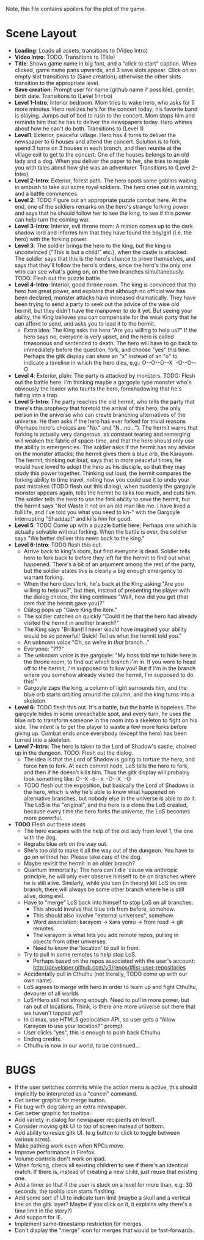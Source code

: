 Note, this file contains spoilers for the plot of the game.

Scene Layout
============

* **Loading**: Loads all assets, transitions to (Video Intro)
* **Video Intro**: TODO. Transitions to (Title)
* **Title**: Shows game name in big font, and a "click to start" caption. When clicked, game name pans upwards, and 3 save slots appear. Click on an empty slot transitions to (Save creation); otherwise the other slots transition to the appropriate level.
* **Save creation**: Prompt user for name (github name if possible), gender, birth date. Transitions to (Level 1-Intro)
* **Level 1-Intro**: Interior bedroom. Mom tries to wake hero, who asks for 5 more minutes. Hero realizes he's for the concert today; his favorite band is playing. Jumps out of bed to rush to the concert. Mom stops him and reminds him that he has to deliver the newspapers today. Hero whines about how he can't do both. Transitions to (Level 1)
* **Level1**: Exterior, peaceful village. Hero has 4 turns to deliver the newspaper to 6 houses and attend the concert. Solution is to fork, spend 3 turns on 3 houses in each branch, and then reunite at the village exit to get to the concert. One of the houses belongs to an old lady and a dog. When you deliver the paper to her, she tries to regale you with tales about how she was an adventurer. Transitions to (Level 2-Intro)
* **Level 2-Intro**: Exterior, forest path. The hero spots some goblins waiting in ambush to take out some royal soldiers. The hero cries out in warning, and a battle commences.
* **Level 2**: TODO Figure out an appropriate puzzle combat here. At the end, one of the soldiers remarks on the hero's strange forking power and says that he should follow her to see the king, to see if this power can help turn the coming war.
* **Level 3-Intro**: Interior, evil throne room: A minion comes up to the dark shadow lord and informs him that they have found the boy/girl (i.e. the hero) with the forking power.
* **Level 3**: The soldier brings the hero to the king, but the king is unconvinced ("This is but a child!" etc.), when the castle is attacked. The soldier says that this is the hero's chance to prove themselves, and says that they'll follow the hero's orders, since the hero's the only one who can see what's going on, on the two branches simultaneously. TODO: Flesh out the puzzle battle.
* **Level 4-Intro**: Interior, good throne room. The king is convinced that the hero has great power, and explains that although no official war has been declared, monster attacks have increased dramatically. They have been trying to send a party to seek out the advice of the wise old hermit, but they didn't have the manpower to do it yet. But seeing your ability, the King believes you can compensate for the weak party that he can afford to send, and asks you to lead it to the hermit.
  * Extra idea: The King asks the hero "Are you willing to help us?" If the hero says no, everyone is very upset, and the hero is called treasonous and sentenced to death. The hero will have to go back to immediately before the question, fork, and choose "yes" this time. Perhaps the gitk display can show an "x" instead of an "o" to indicate a timeline in which the hero dies, e.g.:
        O--O--O--X
               `-O--O--O
* **Level 4**: Exterior, plain: The party is attacked by monsters. TODO: Flesh out the battle here. I'm thinking maybe a gargoyle type monster who's obviously the leader who taunts the hero, foreshadowing that he's falling into a trap.
* **Level 5-Intro**: The party reaches the old hermit, who tells the party that there's this prophecy that foretold the arrival of this hero, the only person in the universe who can create branching alternatives of the universe. He then asks if the hero has ever forked for trivial reasons (Perhaps hero's choices are "No." and "N...no..."). The hermit warns that forking is actually very dangerous, as constant tearing and remerging will weaken the fabric of space-time, and that the hero should only use the ability in emergencies. The soldier asks if the hermit has any advice on the monster attacks; the hermit gives them a blue orb, the Karayom. The hermit, thinking out loud, says that in more peaceful times, he would have loved to adopt the hero as his disciple, so that they may study this power together. Thinking out loud, the hermit compares the forking ability to time travel, noting how you could use it to undo your past mistakes (TODO flesh out this dialog), when suddenly the gargoyle monster appears again, tells the hermit he talks too much, and cuts him. The soldier tells the hero to use the fork ability to save the hermit, but the hermit says "No! Waste it not on an old man like me. I have lived a full life, and I've told you what you need to kn-" with the Gargoyle interrupting "Shaddap!" and kills him for good.
* **Level 5**: TODO Come up with a puzzle battle here; Perhaps one which is actually solvable without forking. When the battle is over, the soldier says "We better deliver this news back to the king."
* **Level 6-Intro**: TODO flesh this out.
  * Arrive back to king's room, but find everyone is dead. Soldier tells hero to fork back to before they left for the hermit to find out what happened. There's a bit of an argument among the rest of the party, but the soldier states this is clearly a big enough emergency to warrant forking.
  * When the hero does fork, he's back at the King asking "Are you willing to help us?", but then, instead of presenting the player with the dialog choice, the king continues "Wait, how did you get (that item that the hermit gave you)?"
  * Dialog pops up "Gave King the item."
  * The soldier catches on quickly "Could it be that the hero had already visited the hermit in another branch?"
  * The King says "Brilliant! I never would have imagined your ability would be so powerful! Quick! Tell us what the hermit told you." 
  * An unknown voice "Oh, so we're in *that* branch..."
  * Everyone: "???"
  * The unknown voice is the gargoyle: "My boss told me to hide here in the throne room, to find out which branch I'm in. If you were to head off to the hermit, I'm supposed to follow you! But if I'm in the branch where you somehow already visited the hermit, I'm supposed to do this!"
  * Gargoyle zaps the king, a column of light surrounds him, and the blue orb starts orbiting around the column, and the king turns into a skeleton.
* **Level 6**: TODO flesh this out. It's a battle, but the battle is hopeless. The gargoyle hides in some unreachable spot, and every turn, he uses the blue orb to transform someone in the room into a skeleton to fight on his side. The intent is to get the player to waste a few more forks before giving up. Combat ends once everybody (except the hero) has been turned into a skeleton.
* **Level 7-Intro**: The hero is taken to the Lord of Shadow's castle, chained up in the dungeon. TODO: Flesh out the dialog.
  * The idea is that the Lord of Shadow is going to torture the hero, and force him to fork. At each commit node, LoS tells the hero to fork, and then if he doesn't kills him. Thus the gitk display will probably look something like:
        O--X
         `-O--X
            `-O--X
               `-O
  * TODO flesh out the exposition, but basically the Lord of Shadows *is* the hero, which is why he's able to know what happened on alternative branches, but nobody else in the universe is able to do it. The LoS is the "original", and the hero is a clone the LoS created, because every time the hero forks the universe, the LoS becomes more powerful.
* **TODO** Flesh out these ideas
  * The hero escapes with the help of the old lady from level 1, the one with the dog.
  * Regrabs blue orb on the way out.
  * She's too old to make it all the way out of the dungeon. You have to go on without her. Please take care of the dog.
  * Maybe revisit the hermit in an older branch?
  * Quantum immortality: The hero can't die 'cause via anthropic principle, he will only ever observe himself to be on branches where he is still alive. Similarly, while you can (in theory) kill LoS on one branch, there will always be some other branch where he is still alive, doing evil.
  * Have to "merge" LoS back into himself to stop LoS on all branches.
    * This should involve that blue orb from before, somehow.
    * This should also involve "external universes", somehow.
    * Word association: karayom -> kara yomu -> from read -> git remotes.
    * The karayom is what lets you add remote repos, pulling in objects from other universes.
    * Need to know the 'location' to pull in from.
  * Try to pull in some remotes to help stop LoS.
    * Perhaps based on the repos associated with the user's account: http://developer.github.com/v3/repos/#list-user-repositories
  * Accidentally pull in Cthulhu (not literally, TODO come up with our own name)
  * LoS agrees to merge with hero in order to team up and fight Cthulhu, devourer of all worlds
  * LoS+Hero still not strong enough. Need to pull in more power, but ran out of locations. Think, is there one more universe out there that we haven't tapped yet?
  * In climax, use HTML5 geolocation API, so user gets a "Allow Karayom to use your location?" prompt.
  * User clicks "yes", this is enough to push back Cthulhu.
  * Ending credits.
  * Cthulhu is now in our world, to be continued...

BUGS
====
* If the user switches commits while the action menu is active, this should implicitly be interpreted as a "cancel" command.
* Get better graphic for merge button.
* Fix bug with dog taking an extra newspaper.
* Get better graphic for tooltips.
* Add variety in dialog for newspaper recipients on level1.
* Consider moving gitk UI to top of screen instead of bottom.
* Add ability to resize gitk UI. (e.g button to click to toggle between various sizes).
* Make pathing work even when NPCs move.
* Improve performance in Firefox.
* Volume controls don't work on ipad.
* When forking, check all existing children to see if there's an identical match. If there is, instead of creating a new child, just reuse that existing one.
* Add a timer so that if the user is stuck on a level for more than, e.g. 30 seconds, the tooltip icon starts flashing.
* Add some sort of UI to indicate turn limit (maybe a skull and a vertical line on the gitk layer? Maybe if you click on it, it explains why there's a time limit in the story?)
* Add support for IE.
* Implement same-timestamp restriction for merges.
* Don't display the "merge" icon for merges that would be fast-forwards.
